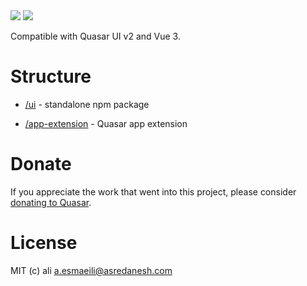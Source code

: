 <img src="https://img.shields.io/npm/v/quasar-ui-form-builder.svg?label=quasar-ui-form-builder">
<img src="https://img.shields.io/npm/v/quasar-app-extension-form-builder.svg?label=quasar-app-extension-form-builder">

Compatible with Quasar UI v2 and Vue 3.

# Structure
* [/ui](ui) - standalone npm package

* [/app-extension](app-extension) - Quasar app extension


# Donate
If you appreciate the work that went into this project, please consider [donating to Quasar](https://donate.quasar.dev).

# License
MIT (c) ali <a.esmaeili@asredanesh.com>
